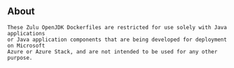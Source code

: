 
## About
	These Zulu OpenJDK Dockerfiles are restricted for use solely with Java applications
	or Java application components that are being developed for deployment on Microsoft
	Azure or Azure Stack, and are not intended to be used for any other purpose.

